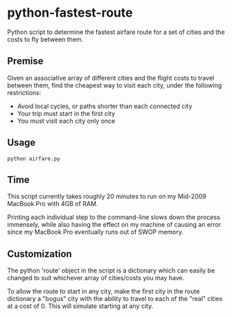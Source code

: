 python-fastest-route
====================

Python script to determine the fastest airfare route for a set of cities and the costs to fly between them.

Premise
-------

Given an associative array of different cities and the flight costs to travel between them, find the cheapest way to visit each city, under the following restrictions:

 - Avoid local cycles, or paths shorter than each connected city
 - Your trip must start in the first city
 - You must visit each city only once

Usage
-----

    python airfare.py

Time 
----

This script currently takes roughly 20 minutes to run on my Mid-2009 MacBook Pro with 4GB of RAM.

Printing each individual step to the command-line slows down the process immensely, while also having the effect on my machine of causing an error since my MacBook Pro eventually runs out of SWOP memory.

Customization
-------------

The python 'route' object in the script is a dictionary which can easily be changed to suit whichever array of cities/costs you may have.

To allow the route to start in any city, make the first city in the route dictionary a "bogus" city with the ability to travel to each of the "real" cities at a cost of 0. This will simulate starting at any city.